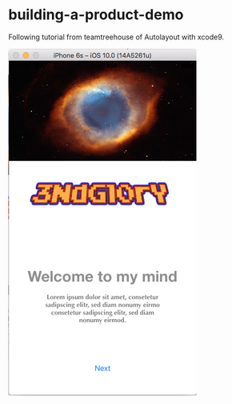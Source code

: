 # building-a-product-demo 

Following tutorial from teamtreehouse of Autolayout with xcode9.

![My image](https://github.com/dcollao/building-a-product-demo/blob/master/building-a-product-demo/Assets.xcassets/preview.png?raw=true)
